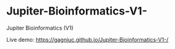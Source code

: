 # Jupiter-Bioinformatics-V1-
Jupiter Bioinformatics (V1)

Live demo: https://gagniuc.github.io/Jupiter-Bioinformatics-V1-/
